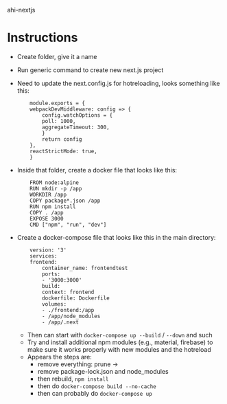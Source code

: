 ahi-nextjs

# Instructions 
- Create folder, give it a name
- Run generic command to create new next.js project
- Need to update the next.config.js for hotreloading, looks something like this: 
    ```
        module.exports = {
        webpackDevMiddleware: config => {
            config.watchOptions = {
            poll: 1000,
            aggregateTimeout: 300,
            }
            return config
        },
        reactStrictMode: true,
        }
    ```
- Inside that folder, create a docker file that looks like this: 
    ```
        FROM node:alpine
        RUN mkdir -p /app
        WORKDIR /app
        COPY package*.json /app
        RUN npm install
        COPY . /app
        EXPOSE 3000
        CMD ["npm", "run", "dev"]
    ```
- Create a docker-compose file that looks like this in the main directory:
    ```
        version: '3'
        services:
        frontend:
            container_name: frontendtest
            ports:
            - '3000:3000'
            build:
            context: frontend
            dockerfile: Dockerfile
            volumes:
            - ./frontend:/app
            - /app/node_modules
            - /app/.next
    ```

    - Then can start with `docker-compose up --build` / `--down` and such 
    - Try and install additional npm modules (e.g., material, firebase) to make sure it works properly with new modules and the hotreload
    - Appears the steps are: 
        - remove everything: prune -> 
        - remove package-lock.json and node_modules 
        - then rebuild, `npm install` 
        - then do `docker-compose build --no-cache` 
        - then can probably do `docker-compose up` 